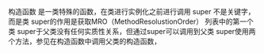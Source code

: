 构造函数
    是一类特殊的函数，在类进行实例化之前进行调用
super
    不是关键字，而是类
    super的作用是获取MRO（MethodResolustionOrder） 列表中的第一个类
    super于父类没有任何实质性关系，但通过super可以调用到父类
    super使用两个方法，参见在构造函数中调用父类的构造函数，